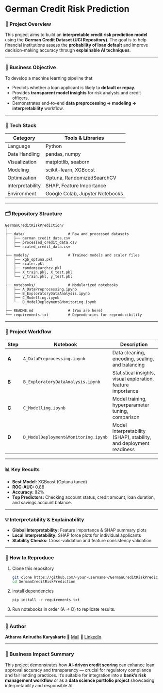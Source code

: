 # German Credit Risk Prediction

### 🧠 Project Overview

This project aims to build an **interpretable credit risk prediction model** using the **German Credit Dataset (UCI Repository)**.
The goal is to help financial institutions assess the **probability of loan default** and improve decision-making accuracy through **explainable AI techniques**.

---

### 🎯 Business Objective

To develop a machine learning pipeline that:

* Predicts whether a loan applicant is likely to **default or repay**.
* Provides **transparent model insights** for risk analysts and credit officers.
* Demonstrates end-to-end **data preprocessing → modeling → interpretability** workflow.

---

### 🧰 Tech Stack

| Category         | Tools & Libraries               |
| ---------------- | ------------------------------- |
| Language         | Python                          |
| Data Handling    | pandas, numpy                   |
| Visualization    | matplotlib, seaborn             |
| Modeling         | scikit-learn, XGBoost           |
| Optimization     | Optuna, RandomizedSearchCV      |
| Interpretability | SHAP, Feature Importance        |
| Environment      | Google Colab, Jupyter Notebooks |

---

### 🗂️ Repository Structure

```
GermanCreditRiskPrediction/
│
├── data/                    # Raw and processed datasets
│   ├── german_credit_data.csv
│   ├── processed_credit_data.csv
│   └── scaled_credit_data.csv
│
├── models/                  # Trained models and scaler files
│   ├── xgb_optuna.pkl
│   ├── scaler.pkl
│   ├── randomsearchcv.pkl
│   ├── X_train.pkl, X_test.pkl
│   └── y_train.pkl, y_test.pkl
│
├── notebooks/               # Modularized notebooks
│   ├── A_DataPreprocessing.ipynb
│   ├── B_ExploratoryDataAnalysis.ipynb
│   ├── C_Modelling.ipynb
│   └── D_ModelDeployment&Monitoring.ipynb
│
├── README.md                # (You are here)
└── requirements.txt         # Dependencies for reproducibility
```

---

### 🚀 Project Workflow

| Step  | Notebook                             | Description                                                        |
| ----- | ------------------------------------ | ------------------------------------------------------------------ |
| **A** | `A_DataPreprocessing.ipynb`          | Data cleaning, encoding, scaling, and balancing                    |
| **B** | `B_ExploratoryDataAnalysis.ipynb`    | Statistical insights, visual exploration, feature importance       |
| **C** | `C_Modelling.ipynb`                  | Model training, hyperparameter tuning, comparison                  |
| **D** | `D_ModelDeployment&Monitoring.ipynb` | Model interpretability (SHAP), stability, and deployment readiness |

---

### 📊 Key Results

* **Best Model:** XGBoost (Optuna tuned)
* **ROC-AUC:** 0.88
* **Accuracy:** 82%
* **Top Predictors:** Checking account status, credit amount, loan duration, and savings account balance.

---

### 💡 Interpretability & Explainability

* **Global Interpretability:** Feature importance & SHAP summary plots
* **Local Interpretability:** SHAP force plots for individual applicants
* **Stability Checks:** Cross-validation and feature consistency validation

---

### 🧾 How to Reproduce

1. Clone this repository

   ```bash
   git clone https://github.com/<your-username>/GermanCreditRiskPrediction.git
   cd GermanCreditRiskPrediction
   ```

2. Install dependencies

   ```bash
   pip install -r requirements.txt
   ```

3. Run notebooks in order (A → D) to replicate results.

---

### 👤 Author

**Atharva Anirudha Karyakarte**
📧 [Mail](akaryakarte12@gmail.com)
🔗 [LinkedIn](https://www.linkedin.com/in/atharva-karyakarte)

---

### 🏦 Business Impact Summary

This project demonstrates how **AI-driven credit scoring** can enhance loan approval accuracy and transparency — crucial for regulatory compliance and fair lending practices.
It’s suitable for integration into a **bank’s risk management workflow** or as a **data science portfolio project** showcasing interpretability and responsible AI.

